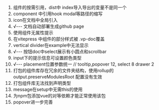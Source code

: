 1. 组件的按需引用，dist中 index导入导出的变量不是同一个
2. component 中引用hook modal等路径的缩写
3. icon在文档中全局引入
4. √---   文档自动部署生成github page
5. 使用组件无属性提示
6. 在vitepress 中组件的部分样式被 .vp-doc覆盖
7. vertical divider在example中无法显示
8. √--- 按钮doc中select展示有小圆点和scrollbar
9. input下的提示信息可设置颜色类型
10. √--- placement位置参数统一  // tooltip,popover 12, select 8 drawer 2
11. 打包的组件库存在冗余的文件夹结构，使用rollup的output.preserveModulesRoot 配置没有生效
12. 打包组件库无法找到声明类型
13. message在setup中无需this的使用
14. 为npm包添加vue的对等依赖才能正常使用该包
15. popover进一步完善

